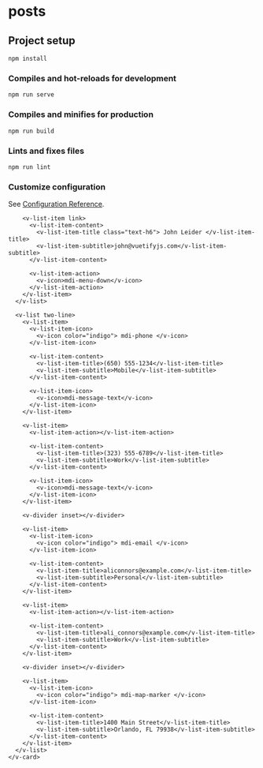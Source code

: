 # posts

## Project setup

```
npm install
```

### Compiles and hot-reloads for development

```
npm run serve
```

### Compiles and minifies for production

```
npm run build
```

### Lints and fixes files

```
npm run lint
```

### Customize configuration

See [Configuration Reference](https://cli.vuejs.org/config/).

<v-card max-width="375" class="mx-auto">
      <v-list>
        <v-list-item>
          <v-list-item-avatar>
            <v-img src="https://cdn.vuetifyjs.com/images/john.png"></v-img>
          </v-list-item-avatar>
        </v-list-item>

        <v-list-item link>
          <v-list-item-content>
            <v-list-item-title class="text-h6"> John Leider </v-list-item-title>
            <v-list-item-subtitle>john@vuetifyjs.com</v-list-item-subtitle>
          </v-list-item-content>

          <v-list-item-action>
            <v-icon>mdi-menu-down</v-icon>
          </v-list-item-action>
        </v-list-item>
      </v-list>

      <v-list two-line>
        <v-list-item>
          <v-list-item-icon>
            <v-icon color="indigo"> mdi-phone </v-icon>
          </v-list-item-icon>

          <v-list-item-content>
            <v-list-item-title>(650) 555-1234</v-list-item-title>
            <v-list-item-subtitle>Mobile</v-list-item-subtitle>
          </v-list-item-content>

          <v-list-item-icon>
            <v-icon>mdi-message-text</v-icon>
          </v-list-item-icon>
        </v-list-item>

        <v-list-item>
          <v-list-item-action></v-list-item-action>

          <v-list-item-content>
            <v-list-item-title>(323) 555-6789</v-list-item-title>
            <v-list-item-subtitle>Work</v-list-item-subtitle>
          </v-list-item-content>

          <v-list-item-icon>
            <v-icon>mdi-message-text</v-icon>
          </v-list-item-icon>
        </v-list-item>

        <v-divider inset></v-divider>

        <v-list-item>
          <v-list-item-icon>
            <v-icon color="indigo"> mdi-email </v-icon>
          </v-list-item-icon>

          <v-list-item-content>
            <v-list-item-title>aliconnors@example.com</v-list-item-title>
            <v-list-item-subtitle>Personal</v-list-item-subtitle>
          </v-list-item-content>
        </v-list-item>

        <v-list-item>
          <v-list-item-action></v-list-item-action>

          <v-list-item-content>
            <v-list-item-title>ali_connors@example.com</v-list-item-title>
            <v-list-item-subtitle>Work</v-list-item-subtitle>
          </v-list-item-content>
        </v-list-item>

        <v-divider inset></v-divider>

        <v-list-item>
          <v-list-item-icon>
            <v-icon color="indigo"> mdi-map-marker </v-icon>
          </v-list-item-icon>

          <v-list-item-content>
            <v-list-item-title>1400 Main Street</v-list-item-title>
            <v-list-item-subtitle>Orlando, FL 79938</v-list-item-subtitle>
          </v-list-item-content>
        </v-list-item>
      </v-list>
    </v-card>
